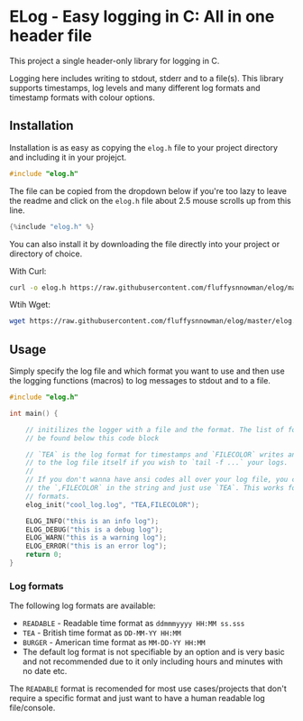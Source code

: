 # ELog - Easy logging in C: All in one header file

This project a single header-only library for logging in C.

Logging here includes writing to stdout, stderr and to a file(s). This library
supports timestamps, log levels and many different log formats and timestamp
formats with colour options.

## Installation

Installation is as easy as copying the `elog.h` file to your project directory
and including it in your projejct.

```c
#include "elog.h"
```

The file can be copied from the dropdown below if you're too lazy to leave the
readme and click on the `elog.h` file about 2.5 mouse scrolls up from this line.

```c title="elog.h"
{%include "elog.h" %}
```



You can also install it by downloading the file directly into your project
or directory of choice.

With Curl:

```bash
curl -o elog.h https://raw.githubusercontent.com/fluffysnnowman/elog/master/elog.h
```

Wtih Wget:

```bash
wget https://raw.githubusercontent.com/fluffysnnowman/elog/master/elog.h
```

## Usage

Simply specify the log file and which format you want to use and then use the
logging functions (macros) to log messages to stdout and to a file.

```c
#include "elog.h"

int main() {

    // initilizes the logger with a file and the format. The list of formats can
    // be found below this code block

    // `TEA` is the log format for timestamps and `FILECOLOR` writes ansi codes
    // to the log file itself if you wish to `tail -f ...` your logs.
    //
    // If you don't wanna have ansi codes all over your log file, you can remove
    // the `,FILECOLOR` in the string and just use `TEA`. This works for all log
    // formats.
    elog_init("cool_log.log", "TEA,FILECOLOR");

    ELOG_INFO("this is an info log");
    ELOG_DEBUG("this is a debug log");
    ELOG_WARN("this is a warning log");
    ELOG_ERROR("this is an error log");
    return 0;
}
```

### Log formats

The following log formats are available:

- `READABLE` - Readable time format as `ddmmmyyyy HH:MM ss.sss`
- `TEA` - British time format as `DD-MM-YY HH:MM`
- `BURGER` - American time format as `MM-DD-YY HH:MM`
- The default log format is not specifiable by an option and is very basic and
  not recommended due to it only including hours and minutes with no date etc.

The `READABLE` format is recomended for most use cases/projects that don't
require a specific format and just want to have a human readable log
file/console.



